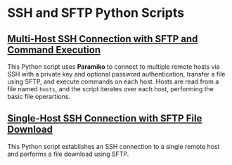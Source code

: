 # SSH and SFTP Python Scripts

## [Multi-Host SSH Connection with SFTP and Command Execution](./ssh-file-operations.py)

This Python script uses **Paramiko** to connect to multiple remote hosts via SSH with a private key and optional password authentication, transfer a file using SFTP, and execute commands on each host. Hosts are read from a file named `hosts`, and the script iterates over each host, performing the basic file operartions.



## [Single-Host SSH Connection with SFTP File Download](./python-ssh.py)

This Python script establishes an SSH connection to a single remote host and performs a file download using SFTP.
